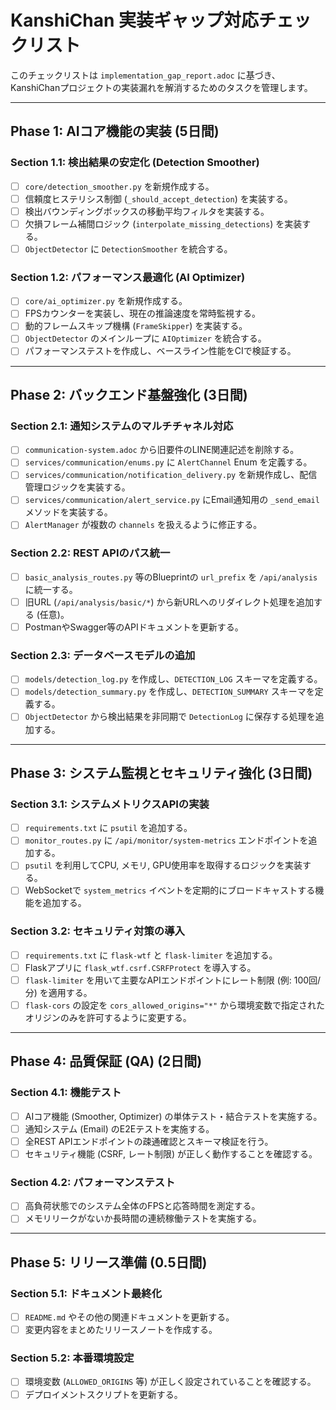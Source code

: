 # KanshiChan 実装ギャップ対応チェックリスト

このチェックリストは `implementation_gap_report.adoc` に基づき、KanshiChanプロジェクトの実装漏れを解消するためのタスクを管理します。

---

## Phase 1: AIコア機能の実装 (5日間)

### Section 1.1: 検出結果の安定化 (Detection Smoother)
- [ ] `core/detection_smoother.py` を新規作成する。
- [ ] 信頼度ヒステリシス制御 (`_should_accept_detection`) を実装する。
- [ ] 検出バウンディングボックスの移動平均フィルタを実装する。
- [ ] 欠損フレーム補間ロジック (`interpolate_missing_detections`) を実装する。
- [ ] `ObjectDetector` に `DetectionSmoother` を統合する。

### Section 1.2: パフォーマンス最適化 (AI Optimizer)
- [ ] `core/ai_optimizer.py` を新規作成する。
- [ ] FPSカウンターを実装し、現在の推論速度を常時監視する。
- [ ] 動的フレームスキップ機構 (`FrameSkipper`) を実装する。
- [ ] `ObjectDetector` のメインループに `AIOptimizer` を統合する。
- [ ] パフォーマンステストを作成し、ベースライン性能をCIで検証する。

---

## Phase 2: バックエンド基盤強化 (3日間)

### Section 2.1: 通知システムのマルチチャネル対応
- [ ] `communication-system.adoc` から旧要件のLINE関連記述を削除する。
- [ ] `services/communication/enums.py` に `AlertChannel` Enum を定義する。
- [ ] `services/communication/notification_delivery.py` を新規作成し、配信管理ロジックを実装する。
- [ ] `services/communication/alert_service.py` にEmail通知用の `_send_email` メソッドを実装する。
- [ ] `AlertManager` が複数の `channels` を扱えるように修正する。

### Section 2.2: REST APIのパス統一
- [ ] `basic_analysis_routes.py` 等のBlueprintの `url_prefix` を `/api/analysis` に統一する。
- [ ] 旧URL (`/api/analysis/basic/*`) から新URLへのリダイレクト処理を追加する (任意)。
- [ ] PostmanやSwagger等のAPIドキュメントを更新する。

### Section 2.3: データベースモデルの追加
- [ ] `models/detection_log.py` を作成し、`DETECTION_LOG` スキーマを定義する。
- [ ] `models/detection_summary.py` を作成し、`DETECTION_SUMMARY` スキーマを定義する。
- [ ] `ObjectDetector` から検出結果を非同期で `DetectionLog` に保存する処理を追加する。

---

## Phase 3: システム監視とセキュリティ強化 (3日間)

### Section 3.1: システムメトリクスAPIの実装
- [ ] `requirements.txt` に `psutil` を追加する。
- [ ] `monitor_routes.py` に `/api/monitor/system-metrics` エンドポイントを追加する。
- [ ] `psutil` を利用してCPU, メモリ, GPU使用率を取得するロジックを実装する。
- [ ] WebSocketで `system_metrics` イベントを定期的にブロードキャストする機能を追加する。

### Section 3.2: セキュリティ対策の導入
- [ ] `requirements.txt` に `flask-wtf` と `flask-limiter` を追加する。
- [ ] Flaskアプリに `flask_wtf.csrf.CSRFProtect` を導入する。
- [ ] `flask-limiter` を用いて主要なAPIエンドポイントにレート制限 (例: 100回/分) を適用する。
- [ ] `flask-cors` の設定を `cors_allowed_origins="*"` から環境変数で指定されたオリジンのみを許可するように変更する。

---

## Phase 4: 品質保証 (QA) (2日間)

### Section 4.1: 機能テスト
- [ ] AIコア機能 (Smoother, Optimizer) の単体テスト・結合テストを実施する。
- [ ] 通知システム (Email) のE2Eテストを実施する。
- [ ] 全REST APIエンドポイントの疎通確認とスキーマ検証を行う。
- [ ] セキュリティ機能 (CSRF, レート制限) が正しく動作することを確認する。

### Section 4.2: パフォーマンステスト
- [ ] 高負荷状態でのシステム全体のFPSと応答時間を測定する。
- [ ] メモリリークがないか長時間の連続稼働テストを実施する。

---

## Phase 5: リリース準備 (0.5日間)

### Section 5.1: ドキュメント最終化
- [ ] `README.md` やその他の関連ドキュメントを更新する。
- [ ] 変更内容をまとめたリリースノートを作成する。

### Section 5.2: 本番環境設定
- [ ] 環境変数 (`ALLOWED_ORIGINS` 等) が正しく設定されていることを確認する。
- [ ] デプロイメントスクリプトを更新する。 